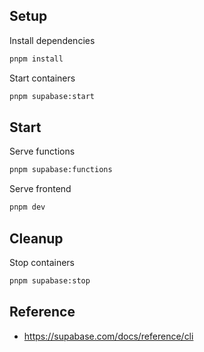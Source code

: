 ## Setup

Install dependencies

```bash
pnpm install
```

Start containers

```bash
pnpm supabase:start
```

## Start

Serve functions

```bash
pnpm supabase:functions
```

Serve frontend

```bash
pnpm dev
```

## Cleanup

Stop containers

```bash
pnpm supabase:stop
```

## Reference

- https://supabase.com/docs/reference/cli
